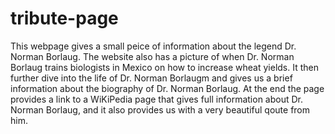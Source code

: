 # tribute-page

This webpage gives a small peice of information about the legend Dr. Norman Borlaug. 
The website also has a picture of when Dr. Norman Borlaug trains biologists in Mexico on how to increase wheat yields.
It then further dive into the life of Dr. Norman Borlaugm and gives us a brief information about the biography of Dr. Norman Borlaug.
At the end the page provides a link to a WiKiPedia page that gives full information about Dr. Norman Borlaug, and it also provides us with a very beautiful qoute from him.